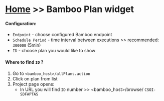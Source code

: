 # [Home](/cogboard/) >> Bamboo Plan widget

#### Configuration:

- `Endpoint` - choose configured Bamboo endpoint
- `Schedule Period` - time interval between executions >> recommended: `300000` (5min)
- `ID` - choose plan you would like to show

#### Where to find `ID` ?

1. Go to `<bamboo_host>/allPlans.action`
2. Click on plan from list
3. Project page opens:
   - In URL you will find `ID` number >> <bamboo_host>/browse/ `CSOI-SDFAPTAS`
